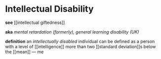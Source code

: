 # Intellectual Disability

**see** [[intellectual giftedness]]

**aka** _mental retardation (formerly), general learning disability (UK)_

**definition** an _intellectually disabled_ individual can be defined as a person with a level of [[intelligence]] more than two [[standard deviation]]s below the [[mean]] &mdash; me
